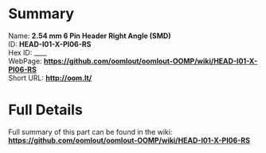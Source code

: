 
Summary
=================
  
Name: __2.54 mm 6 Pin Header Right Angle (SMD)__    
ID: __HEAD-I01-X-PI06-RS__   
Hex ID: ____   
WebPage: __https://github.com/oomlout/oomlout-OOMP/wiki/HEAD-I01-X-PI06-RS__   
Short URL: __http://oom.lt/__   

Full Details
==========================
Full summary of this part can be found in the wiki:   
__https://github.com/oomlout/oomlout-OOMP/wiki/HEAD-I01-X-PI06-RS__    

